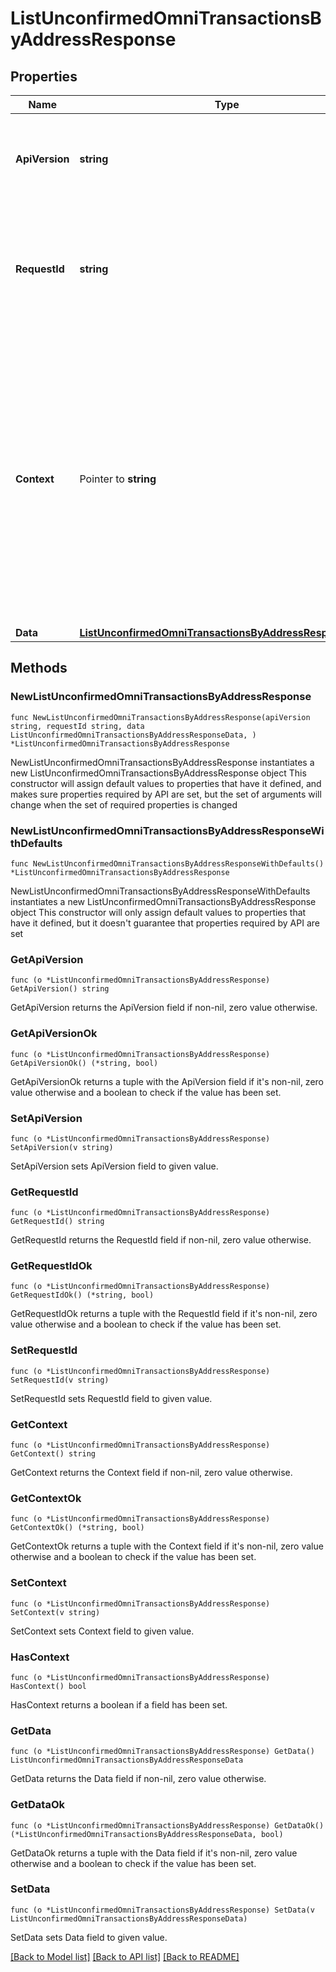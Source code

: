 # ListUnconfirmedOmniTransactionsByAddressResponse

## Properties

Name | Type | Description | Notes
------------ | ------------- | ------------- | -------------
**ApiVersion** | **string** | Specifies the version of the API that incorporates this endpoint. | 
**RequestId** | **string** | Defines the ID of the request. The &#x60;requestId&#x60; is generated by Crypto APIs and it&#39;s unique for every request. | 
**Context** | Pointer to **string** | In batch situations the user can use the context to correlate responses with requests. This property is present regardless of whether the response was successful or returned as an error. &#x60;context&#x60; is specified by the user. | [optional] 
**Data** | [**ListUnconfirmedOmniTransactionsByAddressResponseData**](ListUnconfirmedOmniTransactionsByAddressResponseData.md) |  | 

## Methods

### NewListUnconfirmedOmniTransactionsByAddressResponse

`func NewListUnconfirmedOmniTransactionsByAddressResponse(apiVersion string, requestId string, data ListUnconfirmedOmniTransactionsByAddressResponseData, ) *ListUnconfirmedOmniTransactionsByAddressResponse`

NewListUnconfirmedOmniTransactionsByAddressResponse instantiates a new ListUnconfirmedOmniTransactionsByAddressResponse object
This constructor will assign default values to properties that have it defined,
and makes sure properties required by API are set, but the set of arguments
will change when the set of required properties is changed

### NewListUnconfirmedOmniTransactionsByAddressResponseWithDefaults

`func NewListUnconfirmedOmniTransactionsByAddressResponseWithDefaults() *ListUnconfirmedOmniTransactionsByAddressResponse`

NewListUnconfirmedOmniTransactionsByAddressResponseWithDefaults instantiates a new ListUnconfirmedOmniTransactionsByAddressResponse object
This constructor will only assign default values to properties that have it defined,
but it doesn't guarantee that properties required by API are set

### GetApiVersion

`func (o *ListUnconfirmedOmniTransactionsByAddressResponse) GetApiVersion() string`

GetApiVersion returns the ApiVersion field if non-nil, zero value otherwise.

### GetApiVersionOk

`func (o *ListUnconfirmedOmniTransactionsByAddressResponse) GetApiVersionOk() (*string, bool)`

GetApiVersionOk returns a tuple with the ApiVersion field if it's non-nil, zero value otherwise
and a boolean to check if the value has been set.

### SetApiVersion

`func (o *ListUnconfirmedOmniTransactionsByAddressResponse) SetApiVersion(v string)`

SetApiVersion sets ApiVersion field to given value.


### GetRequestId

`func (o *ListUnconfirmedOmniTransactionsByAddressResponse) GetRequestId() string`

GetRequestId returns the RequestId field if non-nil, zero value otherwise.

### GetRequestIdOk

`func (o *ListUnconfirmedOmniTransactionsByAddressResponse) GetRequestIdOk() (*string, bool)`

GetRequestIdOk returns a tuple with the RequestId field if it's non-nil, zero value otherwise
and a boolean to check if the value has been set.

### SetRequestId

`func (o *ListUnconfirmedOmniTransactionsByAddressResponse) SetRequestId(v string)`

SetRequestId sets RequestId field to given value.


### GetContext

`func (o *ListUnconfirmedOmniTransactionsByAddressResponse) GetContext() string`

GetContext returns the Context field if non-nil, zero value otherwise.

### GetContextOk

`func (o *ListUnconfirmedOmniTransactionsByAddressResponse) GetContextOk() (*string, bool)`

GetContextOk returns a tuple with the Context field if it's non-nil, zero value otherwise
and a boolean to check if the value has been set.

### SetContext

`func (o *ListUnconfirmedOmniTransactionsByAddressResponse) SetContext(v string)`

SetContext sets Context field to given value.

### HasContext

`func (o *ListUnconfirmedOmniTransactionsByAddressResponse) HasContext() bool`

HasContext returns a boolean if a field has been set.

### GetData

`func (o *ListUnconfirmedOmniTransactionsByAddressResponse) GetData() ListUnconfirmedOmniTransactionsByAddressResponseData`

GetData returns the Data field if non-nil, zero value otherwise.

### GetDataOk

`func (o *ListUnconfirmedOmniTransactionsByAddressResponse) GetDataOk() (*ListUnconfirmedOmniTransactionsByAddressResponseData, bool)`

GetDataOk returns a tuple with the Data field if it's non-nil, zero value otherwise
and a boolean to check if the value has been set.

### SetData

`func (o *ListUnconfirmedOmniTransactionsByAddressResponse) SetData(v ListUnconfirmedOmniTransactionsByAddressResponseData)`

SetData sets Data field to given value.



[[Back to Model list]](../README.md#documentation-for-models) [[Back to API list]](../README.md#documentation-for-api-endpoints) [[Back to README]](../README.md)


